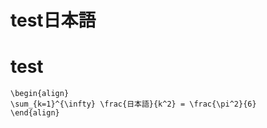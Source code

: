 test日本語
==========

# test

```.latex
\begin{align}
\sum_{k=1}^{\infty} \frac{日本語}{k^2} = \frac{\pi^2}{6}
\end{align}
```